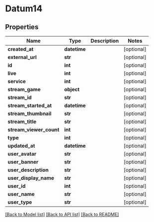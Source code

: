# Datum14

## Properties
Name | Type | Description | Notes
------------ | ------------- | ------------- | -------------
**created_at** | **datetime** |  | [optional] 
**external_url** | **str** |  | [optional] 
**id** | **int** |  | [optional] 
**live** | **int** |  | [optional] 
**service** | **int** |  | [optional] 
**stream_game** | **object** |  | [optional] 
**stream_id** | **str** |  | [optional] 
**stream_started_at** | **datetime** |  | [optional] 
**stream_thumbnail** | **str** |  | [optional] 
**stream_title** | **str** |  | [optional] 
**stream_viewer_count** | **int** |  | [optional] 
**type** | **int** |  | [optional] 
**updated_at** | **datetime** |  | [optional] 
**user_avatar** | **str** |  | [optional] 
**user_banner** | **str** |  | [optional] 
**user_description** | **str** |  | [optional] 
**user_display_name** | **str** |  | [optional] 
**user_id** | **int** |  | [optional] 
**user_name** | **str** |  | [optional] 
**user_type** | **str** |  | [optional] 

[[Back to Model list]](../README.md#documentation-for-models) [[Back to API list]](../README.md#documentation-for-api-endpoints) [[Back to README]](../README.md)

